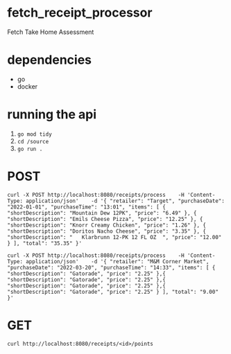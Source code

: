 # fetch_receipt_processor
Fetch Take Home Assessment

# dependencies
- go
- docker

# running the api
1. `go mod tidy`
2. `cd /source`
3. `go run .`

# POST
`curl -X POST http://localhost:8080/receipts/process    -H 'Content-Type: application/json'    -d '{
     "retailer": "Target",
     "purchaseDate": "2022-01-01",
     "purchaseTime": "13:01",
     "items": [
       {
         "shortDescription": "Mountain Dew 12PK",
         "price": "6.49"
       },
       {
         "shortDescription": "Emils Cheese Pizza",
         "price": "12.25"
       },
       {
         "shortDescription": "Knorr Creamy Chicken",
         "price": "1.26"
       },
       {
         "shortDescription": "Doritos Nacho Cheese",
         "price": "3.35"
       },
       {
         "shortDescription": "   Klarbrunn 12-PK 12 FL OZ  ",
         "price": "12.00"
       }
     ],
     "total": "35.35"
   }'`

  `curl -X POST http://localhost:8080/receipts/process    -H 'Content-Type: application/json'    -d '{
  "retailer": "M&M Corner Market",
  "purchaseDate": "2022-03-20",
  "purchaseTime": "14:33",
  "items": [
    {
      "shortDescription": "Gatorade",
      "price": "2.25"
    },{
      "shortDescription": "Gatorade",
      "price": "2.25"
    },{
      "shortDescription": "Gatorade",
      "price": "2.25"
    },{
      "shortDescription": "Gatorade",
      "price": "2.25"
    }
  ],
  "total": "9.00"
}'`

# GET
`curl http://localhost:8080/receipts/<id>/points`